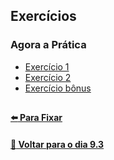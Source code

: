 ## Exercícios

### Agora a Prática
- [Exercício 1](https://github.com/nnnnadia/exercise-magic-card/commit/0e0019ff4431618052911428f17b9986efb0ac06)
- [Exercício 2](https://github.com/nnnnadia/exercise-magic-card/commit/38824252eac0f3e084d7032791ce6e71a0bb8607)
- [Exercício bônus](https://github.com/nnnnadia/exercise-magic-card/commit/02db2f42ce2c5fdeae2da84d5c1d411314ad7023)

## 

#### [:arrow_left: Para Fixar](../Z-conteudo-recursos/async-await.md#asyncawait)

#### [:date: Voltar para o dia 9.3](../#93-jest---testes-assíncronos)
